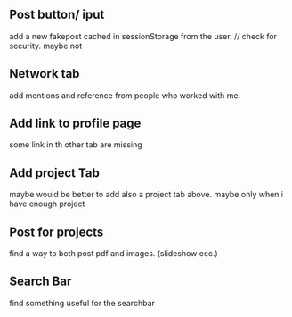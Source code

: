 ## Post button/ iput
add a new fakepost cached in sessionStorage from the user. // check for security. maybe not

## Network tab
add mentions and reference from people who worked with me.

## Add link to profile page
some link in th other tab are missing

## Add project Tab

maybe would be better to add also a project tab above. maybe only when i have enough project

## Post for projects
find a way to both post pdf and images. (slideshow ecc.)

## Search Bar
find something useful for the searchbar
